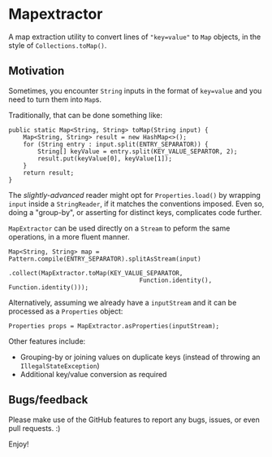 # Mapextractor

A map extraction utility to convert lines of `"key=value"` to `Map` objects, in the style of `Collections.toMap()`.

Motivation
---

Sometimes, you encounter `String` inputs in the format of `key=value` and you need to turn them into `Map`s.

Traditionally, that can be done something like:

    public static Map<String, String> toMap(String input) {
        Map<String, String> result = new HashMap<>();
        for (String entry : input.split(ENTRY_SEPARATOR)) {
            String[] keyValue = entry.split(KEY_VALUE_SEPARTOR, 2);
            result.put(keyValue[0], keyValue[1]);
        }
        return result;
    }

The *slightly-advanced* reader might opt for `Properties.load()` by wrapping `input` inside a `StringReader`, if it
matches the conventions imposed. Even so, doing a "group-by", or asserting for distinct keys, complicates code further.

`MapExtractor` can be used directly on a `Stream` to peform the same operations, in a more fluent manner.

    Map<String, String> map = Pattern.compile(ENTRY_SEPARATOR).splitAsStream(input)
                                .collect(MapExtractor.toMap(KEY_VALUE_SEPARATOR, 
                                        Function.identity(), Function.identity()));

Alternatively, assuming we already have a `inputStream` and it can be processed as a `Properties` object:

    Properties props = MapExtractor.asProperties(inputStream);

Other features include:

* Grouping-by or joining values on duplicate keys (instead of throwing an `IllegalStateException`)
* Additional key/value conversion as required

Bugs/feedback
---

Please make use of the GitHub features to report any bugs, issues, or even pull requests. :)

Enjoy!